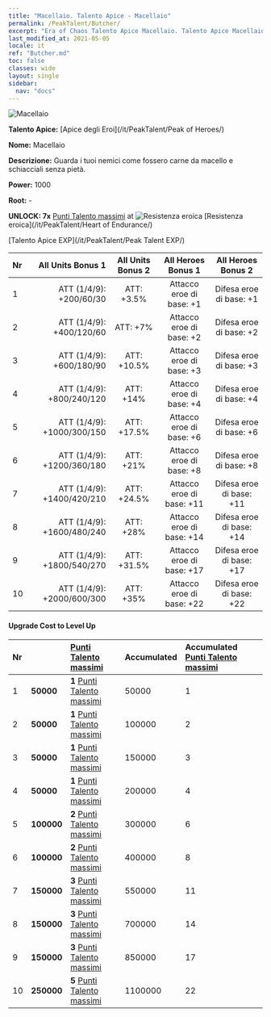 ```yaml
---
title: "Macellaio. Talento Apice - Macellaio"
permalink: /PeakTalent/Butcher/
excerpt: "Era of Chaos Talento Apice Macellaio. Talento Apice Macellaio. Macellaio"
last_modified_at: 2021-05-05
locale: it
ref: "Butcher.md"
toc: false
classes: wide
layout: single
sidebar:
  nav: "docs"
---
```


  ![Macellaio](/images/pt/talent_1006.png)

  **Talento Apice:** [Apice degli Eroi](/it/PeakTalent/Peak of Heroes/)

  **Nome:** Macellaio

  **Descrizione:** Guarda i tuoi nemici come fossero carne da macello e schiacciali senza pietà.

  **Power:** 1000

  **Root:** -

  **UNLOCK: 7x** [Punti Talento massimi](/ItemsIT/con_934/) at ![Resistenza eroica](/images/pt/talent_1002.png) [Resistenza eroica](/it/PeakTalent/Heart of Endurance/)

  [Talento Apice EXP](/it/PeakTalent/Peak Talent EXP/)

  | Nr | All Units Bonus 1 | All Units Bonus 2 | All Heroes Bonus 1 | All Heroes Bonus 2 |
  |:---|--------------:|:-------------:|:-------------:|:-------------:|
  | 1 | ATT (1/4/9): +200/60/30 | ATT: +3.5% | Attacco eroe di base: +1 | Difesa eroe di base: +1 |
  | 2 | ATT (1/4/9): +400/120/60 | ATT: +7% | Attacco eroe di base: +2 | Difesa eroe di base: +2 |
  | 3 | ATT (1/4/9): +600/180/90 | ATT: +10.5% | Attacco eroe di base: +3 | Difesa eroe di base: +3 |
  | 4 | ATT (1/4/9): +800/240/120 | ATT: +14% | Attacco eroe di base: +4 | Difesa eroe di base: +4 |
  | 5 | ATT (1/4/9): +1000/300/150 | ATT: +17.5% | Attacco eroe di base: +6 | Difesa eroe di base: +6 |
  | 6 | ATT (1/4/9): +1200/360/180 | ATT: +21% | Attacco eroe di base: +8 | Difesa eroe di base: +8 |
  | 7 | ATT (1/4/9): +1400/420/210 | ATT: +24.5% | Attacco eroe di base: +11 | Difesa eroe di base: +11 |
  | 8 | ATT (1/4/9): +1600/480/240 | ATT: +28% | Attacco eroe di base: +14 | Difesa eroe di base: +14 |
  | 9 | ATT (1/4/9): +1800/540/270 | ATT: +31.5% | Attacco eroe di base: +17 | Difesa eroe di base: +17 |
  | 10 | ATT (1/4/9): +2000/600/300 | ATT: +35% | Attacco eroe di base: +22 | Difesa eroe di base: +22 |


#### Upgrade Cost to Level Up

  | Nr | <i class="fas fa-coins"/> | [Punti Talento massimi](/ItemsIT/con_934/) | Accumulated <i class="fas fa-coins"/> | Accumulated [Punti Talento massimi](/ItemsIT/con_934/) |
  |:---|:--------------|:-------------|:-------------|:-------------|
  | 1 | **50000** | **1** [Punti Talento massimi](/ItemsIT/con_934/) | 50000 | 1 |
  | 2 | **50000** | **1** [Punti Talento massimi](/ItemsIT/con_934/) | 100000 | 2 |
  | 3 | **50000** | **1** [Punti Talento massimi](/ItemsIT/con_934/) | 150000 | 3 |
  | 4 | **50000** | **1** [Punti Talento massimi](/ItemsIT/con_934/) | 200000 | 4 |
  | 5 | **100000** | **2** [Punti Talento massimi](/ItemsIT/con_934/) | 300000 | 6 |
  | 6 | **100000** | **2** [Punti Talento massimi](/ItemsIT/con_934/) | 400000 | 8 |
  | 7 | **150000** | **3** [Punti Talento massimi](/ItemsIT/con_934/) | 550000 | 11 |
  | 8 | **150000** | **3** [Punti Talento massimi](/ItemsIT/con_934/) | 700000 | 14 |
  | 9 | **150000** | **3** [Punti Talento massimi](/ItemsIT/con_934/) | 850000 | 17 |
  | 10 | **250000** | **5** [Punti Talento massimi](/ItemsIT/con_934/) | 1100000 | 22 |
